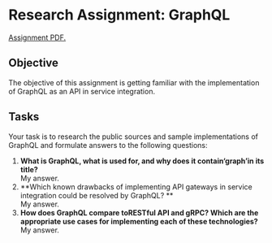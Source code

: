 # Research Assignment: GraphQL

[Assignment PDF.](http://https://github.com/FrederikBlem/SI-GraphQL-Reading/blob/main/A12-GraphQL.pdf "Assignment PDF.")

## Objective 
The objective of this assignment is getting familiar with the implementation of GraphQL as 
an API in service integration.
## Tasks
Your task is to research the public sources and sample implementations of GraphQL and 
formulate answers to the following questions: 
1. **What is GraphQL, what is used for, and why does it contain‘graph’in its title?** 
<br>My answer.
2. **Which known drawbacks of implementing API gateways in service integration could be resolved by GraphQL? **
<br>My answer.
3. **How does GraphQL compare toRESTful API and gRPC? Which are the appropriate use cases for implementing each of these technologies?**
<br>My answer.
